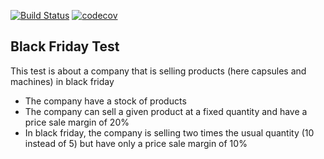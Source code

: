 [![Build Status](https://img.shields.io/travis/pwittchen/money-transfer-api.svg?branch=master&style=flat-square)](https://travis-ci.com/aitbahaa/blackfriday)
[![codecov](https://img.shields.io/codecov/c/github/aitbahaa/blackfriday.svg?style=flat)](https://codecov.io/gh/aitbahaa/blackfriday/)

Black Friday Test
-----

This test is about a company that is selling products (here capsules and machines) in black friday
- The company have a stock of products
- The company can sell a given product at a fixed quantity and have a price sale margin of 20%
- In black friday, the company is selling two times the usual quantity (10 instead of 5) but have only a price sale margin of 10%
    
